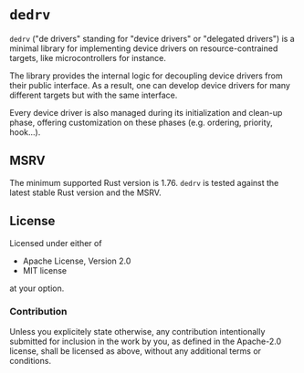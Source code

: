 # `dedrv`

`dedrv` ("de drivers" standing for "device drivers" or "delegated drivers") is a minimal library
for implementing device drivers on resource-contrained targets, like microcontrollers for instance.

The library provides the internal logic for decoupling device drivers from their public interface.
As a result, one can develop device drivers for many different targets but with the same interface.

Every device driver is also managed during its initialization and clean-up phase, offering
customization on these phases (e.g. ordering, priority, hook...).

## MSRV

The minimum supported Rust version is 1.76. `dedrv` is tested against the latest stable Rust
version and the MSRV.

## License

Licensed under either of

- Apache License, Version 2.0
- MIT license

at your option.

### Contribution

Unless you explicitely state otherwise, any contribution intentionally submitted for inclusion in
the work by you, as defined in the Apache-2.0 license, shall be licensed as above, without any
additional terms or conditions.
